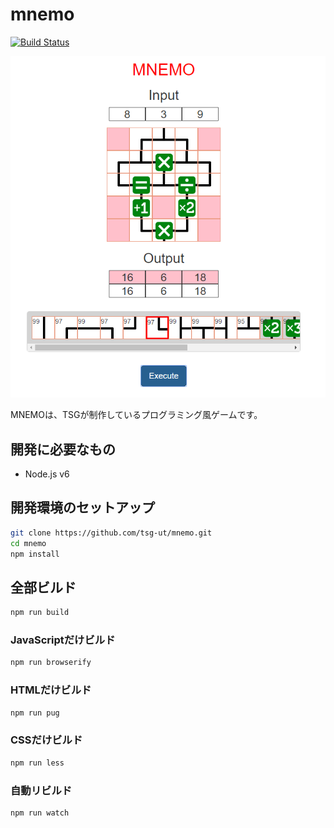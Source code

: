 # mnemo

[![Build Status](https://travis-ci.org/tsg-ut/mnemo.svg?branch=master)](https://travis-ci.org/tsg-ut/mnemo)

![ScreenShot](assets/screen.png)

MNEMOは、TSGが制作しているプログラミング風ゲームです。

## 開発に必要なもの

* Node.js v6

## 開発環境のセットアップ

```sh
git clone https://github.com/tsg-ut/mnemo.git
cd mnemo
npm install
```

## 全部ビルド

```sh
npm run build
```

### JavaScriptだけビルド

```sh
npm run browserify
```

### HTMLだけビルド

```sh
npm run pug
```

### CSSだけビルド

```sh
npm run less
```

### 自動リビルド

```sh
npm run watch
```

